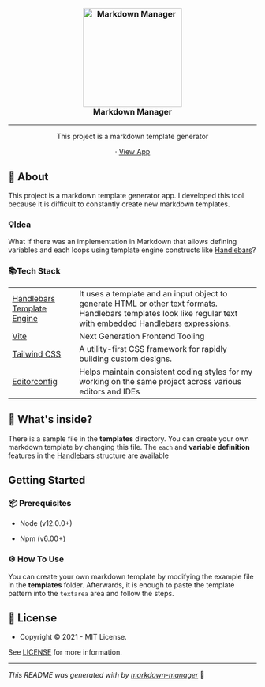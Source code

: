 <h3 align="center">
  <br />
   <a  href="https://github.com/yasinatesim/markdown-manager"><img src="https://yasinates.com/markdown-manager.svg" alt="Markdown Manager" width="200" /></a>
  <br />
Markdown Manager
  <br />
</h3>

<hr />

<p  align="center">This project is a markdown template generator</p>


  <p align="center">
· <a  href="http://markdown-manager.yasinatesim.vercel.app/">View App</a>
  </p>

## 📖 About

This project is a markdown template generator app. I developed this tool because it is difficult to constantly create new markdown templates.

### 💡Idea
What if there was an implementation in Markdown that allows defining variables and each loops using template engine constructs like [Handlebars](https://handlebarsjs.com/)?

### 📚Tech Stack

<table>
<tr>
  <td> <a href="https://handlebarsjs.com/">Handlebars Template Engine</a></td>
  <td>It uses a template and an input object to generate HTML or other text formats. Handlebars templates look like regular text with embedded Handlebars expressions.</td>
</tr>
<tr>
  <td> <a href="https://vitejs.dev/">Vite</a></td>
  <td>Next Generation Frontend Tooling</td>
</tr>
  <tr>
  <td> <a href="https://tailwindcss.com/">Tailwind CSS</a></td>
  <td>A utility-first CSS framework for rapidly building custom designs.</td>
</tr>
<tr>
  <td> <a href="https://editorconfig.org/">Editorconfig</a></td>
  <td>Helps maintain consistent coding styles for my working on the same project across various editors and IDEs</td>
</tr>
</table>

## 🧐 What's inside?

There is a sample file in the **templates** directory. You can create your own markdown template by changing this file. The `each` and **variable definition** features in the [Handlebars](https://handlebarsjs.com/) structure are available

## Getting Started

### 📦 Prerequisites

- Node (v12.0.0+)

- Npm (v6.00+)

### ⚙️ How To Use

You can create your own markdown template by modifying the example file in the **templates** folder. Afterwards, it is enough to paste the template pattern into the `textarea` area and follow the steps.

## 🔑 License

* Copyright © 2021 - MIT License.

See [LICENSE](https://github.com/yasinatesim/markdown-manager/blob/master/LICENSE) for more information.

---

_This README was generated with by [markdown-manager](https://github.com/kefranabg/markdown-manager)_ 🥲
